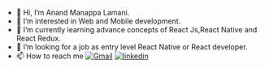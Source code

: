 - 👋 Hi, I’m Anand Manappa Lamani.
- 👀 I’m interested in Web and Mobile development.
- 🌱 I’m currently learning advance concepts of React Js,React Native and React Redux.
- 💞️ I’m looking for a job as entry level React Native or React developer.
- 📫 How to reach me   [![Gmail](https://img.shields.io/badge/Gmail-D14836?style=for-the-badge&logo=gmail&logoColor=white)](mailto:anandlamanird19@gmail.com?subject=Hi "Hi!")
   [![linkedin](https://img.shields.io/badge/linkedin-0A66C2?style=for-the-badge&logo=linkedin&logoColor=white)](https://www.linkedin.com/in/anand-lamani "Welcome")



<!---
nukeduke19/nukeduke19 is a ✨ special ✨ repository because its `README.md` (this file) appears on your GitHub profile.
You can click the Preview link to take a look at your changes.
--->
